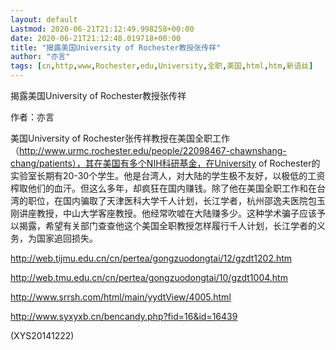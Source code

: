 ```yaml
---
layout: default
Lastmod: 2020-06-21T21:12:49.998258+00:00
date: 2020-06-21T21:12:48.019718+00:00
title: "揭露美国University of Rochester教授张传祥"
author: "亦言"
tags: [cn,http,www,Rochester,edu,University,全职,美国,html,htm,新语丝]
---
```


揭露美国University of Rochester教授张传祥

作者：亦言

美国University of Rochester张传祥教授在美国全职工作 （http://www.urmc.rochester.edu/people/22098467-chawnshang-chang/patients），其在美国有多个NIH科研基金，在University of Rochester的实验室长期有20-30个学生。他是台湾人，对大陆的学生极不友好，以极低的工资榨取他们的血汗。但这么多年，却疯狂在国内赚钱。除了他在美国全职工作和在台湾的职位，在国内骗取了天津医科大学千人计划，长江学者，杭州邵逸夫医院包玉刚讲座教授，中山大学客座教授。他经常吹嘘在大陆赚多少。这种学术骗子应该予以揭露，希望有关部门查查他这个美国全职教授怎样履行千人计划，长江学者的义务，为国家追回损失。

http://web.tijmu.edu.cn/cn/pertea/gongzuodongtai/12/gzdt1202.htm

http://web.tmu.edu.cn/cn/pertea/gongzuodongtai/10/gzdt1004.htm

http://www.srrsh.com/html/main/yydtView/4005.html

http://www.syxyxb.cn/bencandy.php?fid=16&id=16439

(XYS20141222)

